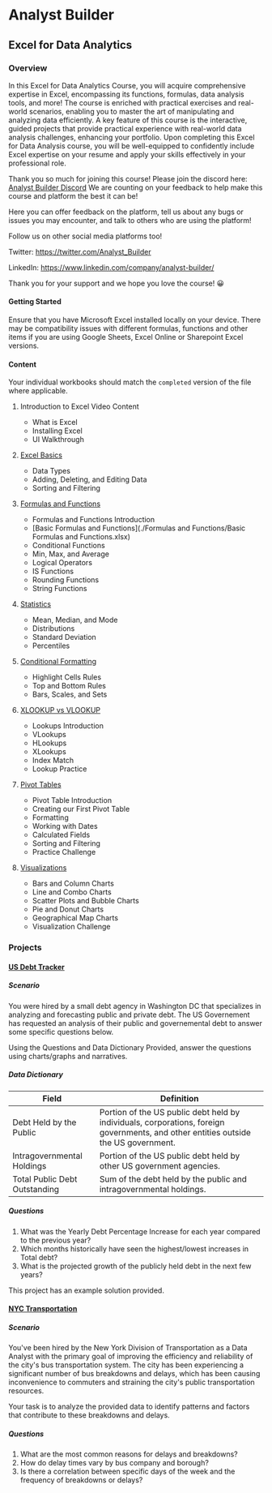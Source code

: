 # Analyst Builder
## Excel for Data Analytics



### Overview

In this Excel for Data Analytics Course, you will acquire comprehensive expertise in Excel, encompassing its functions, formulas, data analysis tools, and more! The course is enriched with practical exercises and real-world scenarios, enabling you to master the art of manipulating and analyzing data efficiently. A key feature of this course is the interactive, guided projects that provide practical experience with real-world data analysis challenges, enhancing your portfolio. Upon completing this Excel for Data Analysis course, you will be well-equipped to confidently include Excel expertise on your resume and apply your skills effectively in your professional role.

Thank you so much for joining this course!
Please join the discord here: [Analyst Builder Discord](https://discord.gg/c5VZ7euFPK)
We are counting on your feedback to help make this course and platform the best it can be!

Here you can offer feedback on the platform, tell us about any bugs or issues you may encounter, and talk to others who are using the platform!

Follow us on other social media platforms too!

Twitter: https://twitter.com/Analyst_Builder

LinkedIn: https://www.linkedin.com/company/analyst-builder/

Thank you for your support and we hope you love the course! 😀

#### Getting Started

Ensure that you have Microsoft Excel installed locally on your device. There may be compatibility issues with different formulas, functions and other items if you are using Google Sheets, Excel Online or Sharepoint Excel versions.

#### Content

Your individual workbooks should match the `completed` version of the file where applicable.

1. Introduction to Excel Video Content
    - What is Excel
    - Installing Excel
    - UI Walkthrough

2. [Excel Basics](./1%20Excel%20Basics/)
    - Data Types
    - Adding, Deleting, and Editing Data
    - Sorting and Filtering

3. [Formulas and Functions](./2%20Formulas%20and%20Functions/)
    - Formulas and Functions Introduction 
    - [Basic Formulas and Functions](./Formulas and Functions/Basic Formulas and Functions.xlsx)
    - Conditional Functions
    - Min, Max, and Average
    - Logical Operators
    - IS Functions
    - Rounding Functions
    - String Functions

4. [Statistics](./4%20Conditional%20Formatting/)
    - Mean, Median, and Mode
    - Distributions
    - Standard Deviation
    - Percentiles

5. [Conditional Formatting](./4%20Conditional%20Formatting/)
    - Highlight Cells Rules
    - Top and Bottom Rules
    - Bars, Scales, and Sets

6. [XLOOKUP vs VLOOKUP](./5%20Xloopup%20vs%20Vlookup/)
    - Lookups Introduction
    - VLookups
    - HLookups
    - XLookups
    - Index Match
    - Lookup Practice

7. [Pivot Tables](./8%20Data%20Cleaning/)
    - Pivot Table Introduction
    - Creating our First Pivot Table
    - Formatting
    - Working with Dates
    - Calculated Fields
    - Sorting and Filtering
    - Practice Challenge

8. [Visualizations](./7%20Visualizations/)
    - Bars and Column Charts
    - Line and Combo Charts
    - Scatter Plots and Bubble Charts
    - Pie and Donut Charts
    - Geographical Map Charts
    - Visualization Challenge

### Projects

#### [US Debt Tracker](./Project%201%20-%20US%20Debt%20Tracker/)

##### Scenario
You were hired by a small debt agency in Washington DC that specializes in analyzing and forecasting public and private debt.
The US Governement has requested an analysis of their public and governemental debt to answer some specific questions below.

Using the Questions and Data Dictionary Provided, answer the questions using charts/graphs and narratives.

##### Data Dictionary

| Field                       | Definition                                                                                                           |
|-----------------------------|----------------------------------------------------------------------------------------------------------------------|
| Debt Held by the Public     | Portion of the US public debt held by individuals, corporations, foreign governments, and other entities outside the US government. |
| Intragovernmental Holdings  | Portion of the US public debt held by other US government agencies.                                                  |
| Total Public Debt Outstanding | Sum of the debt held by the public and intragovernmental holdings.                                                 |

##### Questions

1. What was the Yearly Debt Percentage Increase for each year compared to the previous year?
2. Which months historically have seen the highest/lowest increases in Total debt?
3. What is the projected growth of the publicly held debt in the next few years?

This project has an example solution provided.

#### [NYC Transportation](./Project%202%20-%20NYC%20Transportation/)

##### Scenario

You've been hired by the New York Division of Transportation as a Data Analyst with the primary goal of improving the efficiency and reliability of the city's bus transportation system. The city has been experiencing a significant number of bus breakdowns and delays, which has been causing inconvenience to commuters and straining the city's public transportation resources.

Your task is to analyze the provided data to identify patterns and factors that contribute to these breakdowns and delays.

##### Questions

1. What are the most common reasons for delays and breakdowns?
2. How do delay times vary by bus company and borough?
3. Is there a correlation between specific days of the week and the frequency of breakdowns or delays?